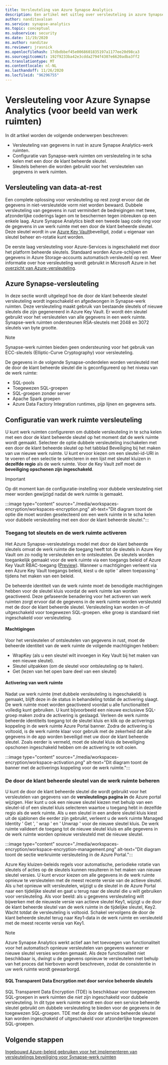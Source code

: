 ```yaml
---
title: Versleuteling van Azure Synapse Analytics
description: Een artikel met uitleg over versleuteling in azure Synapse Analytics
author: nanditavalsan
ms.service: synapse-analytics
ms.topic: conceptual
ms.subservice: security
ms.date: 11/19/2020
ms.author: nanditav
ms.reviewer: jrasnick
ms.openlocfilehash: 17dbdbbef45e0068601835197a1177ee20d98ca3
ms.sourcegitcommit: 192f9233ba42e3cdda2794f4307e6620adba3ff2
ms.translationtype: MT
ms.contentlocale: nl-NL
ms.lasthandoff: 11/26/2020
ms.locfileid: "96296755"
---
```

# <a name="encryption-for-azure-synapse-analytics-workspaces-preview"></a>Versleuteling voor Azure Synapse Analytics (voor beeld van werk ruimten)

In dit artikel worden de volgende onderwerpen beschreven:
* Versleuteling van gegevens in rust in azure Synapse Analytics-werk ruimten.
* Configuratie van Synapse-werk ruimten om versleuteling in te scha kelen met een door de klant beheerde sleutel.
* Sleutels beheren die worden gebruikt voor het versleutelen van gegevens in werk ruimten.

## <a name="encryption-of-data-at-rest"></a>Versleuteling van data-at-rest

Een complete oplossing voor versleuteling op rest zorgt ervoor dat de gegevens in niet-versleutelde vorm niet worden bewaard. Dubbele versleuteling van gegevens in rust vermindert de bedreigingen met twee, afzonderlijke coderings lagen om te beschermen tegen inbreuken op een enkele laag. Azure Synapse Analytics biedt een tweede laag code ring voor de gegevens in uw werk ruimte met een door de klant beheerde sleutel. Deze sleutel wordt in uw [Azure Key Vault](../../key-vault/general/overview.md)beveiligd, zodat u eigenaar van sleutel beheer en-rotatie kunt worden.

De eerste laag versleuteling voor Azure-Services is ingeschakeld met door het platform beheerde sleutels. Standaard worden Azure-schijven en gegevens in Azure Storage-accounts automatisch versleuteld op rest. Meer informatie over hoe versleuteling wordt gebruikt in Microsoft Azure in het [overzicht van Azure-versleuteling](../../security/fundamentals/encryption-overview.md).

## <a name="azure-synapse-encryption"></a>Azure Synapse-versleuteling

In deze sectie wordt uitgelegd hoe de door de klant beheerde sleutel versleuteling wordt ingeschakeld en afgedwongen in Synapse-werk ruimten. Deze versleuteling maakt gebruik van bestaande sleutels of nieuwe sleutels die zijn gegenereerd in Azure Key Vault. Er wordt één sleutel gebruikt voor het versleutelen van alle gegevens in een werk ruimte. Synapse-werk ruimten ondersteunen RSA-sleutels met 2048 en 3072 sleutels van byte grootte.

> [!NOTE]
> Synapse-werk ruimten bieden geen ondersteuning voor het gebruik van ECC-sleutels (Elliptic-Curve Cryptography) voor versleuteling.

De gegevens in de volgende Synapse-onderdelen worden versleuteld met de door de klant beheerde sleutel die is geconfigureerd op het niveau van de werk ruimte:
* SQL-pools
 * Toegewezen SQL-groepen
 * SQL-groepen zonder server
* Apache Spark groepen
* Azure Data Factory Integration runtimes, pijp lijnen en gegevens sets.

## <a name="workspace-encryption-configuration"></a>Configuratie van werk ruimte versleuteling

U kunt werk ruimten configureren om dubbele versleuteling in te scha kelen met een door de klant beheerde sleutel op het moment dat de werk ruimte wordt gemaakt. Selecteer de optie dubbele versleuteling inschakelen met een door de klant beheerde sleutel op het tabblad Beveiliging bij het maken van uw nieuwe werk ruimte. U kunt ervoor kiezen om een sleutel-id-URI in te voeren of een selectie te selecteren in een lijst met sleutel kluizen in **dezelfde regio** als de werk ruimte. Voor de Key Vault zelf moet de **beveiliging opschonen zijn ingeschakeld**.

> [!IMPORTANT]
> Op dit moment kan de configuratie-instelling voor dubbele versleuteling niet meer worden gewijzigd nadat de werk ruimte is gemaakt.

:::image type="content" source="./media/workspaces-encryption/workspaces-encryption.png" alt-text="Dit diagram toont de optie die moet worden geselecteerd om een werk ruimte in te scha kelen voor dubbele versleuteling met een door de klant beheerde sleutel.":::

### <a name="key-access-and-workspace-activation"></a>Toegang tot sleutels en de werk ruimte activeren

Het Azure Synapse-versleutelings model met door de klant beheerde sleutels omvat de werk ruimte die toegang heeft tot de sleutels in Azure Key Vault om zo nodig te versleutelen en te ontsleutelen. De sleutels worden toegankelijk gemaakt voor de werk ruimte via een toegangs beleid of Azure Key Vault RBAC-toegang ([Preview](../../key-vault/general/rbac-guide.md)). Wanneer u machtigingen verleent via een Azure Key Vault toegangs beleid, kiest u de optie ' alleen toepassing ' tijdens het maken van een beleid.

 De beheerde identiteit van de werk ruimte moet de benodigde machtigingen hebben voor de sleutel kluis voordat de werk ruimte kan worden geactiveerd. Deze gefaseerde benadering voor het activeren van werk ruimten zorgt ervoor dat de gegevens in de werk ruimte worden versleuteld met de door de klant beheerde sleutel. Versleuteling kan worden in-of uitgeschakeld voor toegewezen SQL-groepen. elke groep is standaard niet ingeschakeld voor versleuteling.

#### <a name="permissions"></a>Machtigingen

Voor het versleutelen of ontsleutelen van gegevens in rust, moet de beheerde identiteit van de werk ruimte de volgende machtigingen hebben:
* WrapKey (als u een sleutel wilt invoegen in Key Vault bij het maken van een nieuwe sleutel).
* Sleutel uitpakken (om de sleutel voor ontsleuteling op te halen).
* Get (lezen van het open bare deel van een sleutel)

#### <a name="workspace-activation"></a>Activering van werk ruimte

Nadat uw werk ruimte (met dubbele versleuteling is ingeschakeld) is gemaakt, blijft deze in de status in behandeling totdat de activering slaagt. De werk ruimte moet worden geactiveerd voordat u alle functionaliteit volledig kunt gebruiken. U kunt bijvoorbeeld een nieuwe exclusieve SQL-groep maken zodra de activering is geslaagd. Verleen de werk ruimte beheerde identiteits toegang tot de sleutel kluis en klik op de activerings koppeling in de werk ruimte Azure Portal banner. Zodra de activering is voltooid, is de werk ruimte klaar voor gebruik met de zekerheid dat alle gegevens in de app worden beveiligd met uw door de klant beheerde sleutel. Zoals eerder is vermeld, moet de sleutel kluis de beveiliging opschonen ingeschakeld hebben om de activering te volt ooien.

:::image type="content" source="./media/workspaces-encryption/workspace-activation.png" alt-text="Dit diagram toont de banner met de activerings koppeling voor de werk ruimte.":::


### <a name="manage-the-workspace-customer-managed-key"></a>De door de klant beheerde sleutel van de werk ruimte beheren 

U kunt de door de klant beheerde sleutel die wordt gebruikt voor het versleutelen van gegevens van de **versleutelings pagina in** de Azure portal wijzigen. Hier kunt u ook een nieuwe sleutel kiezen met behulp van een sleutel-id of een sleutel kluis selecteren waartoe u toegang hebt in dezelfde regio als de werk ruimte. Als u een sleutel in een andere sleutel kluis kiest uit de sjablonen die eerder zijn gebruikt, verleent u de werk ruimte Managed Identity ' Get ', ' wrap ' en ' Unwrap ' voor de nieuwe sleutel kluis. De werk ruimte valideert de toegang tot de nieuwe sleutel kluis en alle gegevens in de werk ruimte worden opnieuw versleuteld met de nieuwe sleutel.

:::image type="content" source="./media/workspaces-encryption/workspace-encryption-management.png" alt-text="Dit diagram toont de sectie werkruimte versleuteling in de Azure Portal.":::

Azure Key kluizen-beleids regels voor automatische, periodieke rotatie van sleutels of acties op de sleutels kunnen resulteren in het maken van nieuwe sleutel versies. U kunt ervoor kiezen om alle gegevens in de werk ruimte opnieuw te versleutelen met de meest recente versie van de actieve sleutel. Als u het opnieuw wilt versleutelen, wijzigt u de sleutel in de Azure Portal naar een tijdelijke sleutel en gaat u terug naar de sleutel die u wilt gebruiken voor versleuteling. Als voor beeld: als u gegevens versleuteling wilt bijwerken met de nieuwste versie van actieve sleutel Key1, wijzigt u de door de klant beheerde sleutel van de werk ruimte in de tijdelijke sleutel, Key2. Wacht totdat de versleuteling is voltooid. Schakel vervolgens de door de klant beheerde sleutel terug naar Key1-data in de werk ruimte en versleuteld met de meest recente versie van Key1.

> [!NOTE]
> Azure Synapse Analytics werkt actief aan het toevoegen van functionaliteit voor het automatisch opnieuw versleutelen van gegevens wanneer er nieuwe sleutel versies worden gemaakt. Als deze functionaliteit niet beschikbaar is, dwingt u de gegevens opnieuw te versleutelen met behulp van het proces dat hierboven wordt beschreven, zodat de consistentie in uw werk ruimte wordt gewaarborgd.

#### <a name="sql-transparent-data-encryption-with-service-managed-keys"></a>SQL Transparent Data Encryption met door service beheerde sleutels

SQL Transparent Data Encryption (TDE) is beschikbaar voor toegewezen SQL-groepen in werk ruimten die *niet* zijn ingeschakeld voor dubbele versleuteling. In dit type werk ruimte wordt een door een service beheerde sleutel gebruikt om dubbele versleuteling te bieden voor de gegevens in de toegewezen SQL-groepen. TDE met de door de service beheerde sleutel kan worden ingeschakeld of uitgeschakeld voor afzonderlijke toegewezen SQL-groepen.

## <a name="next-steps"></a>Volgende stappen

[Ingebouwd Azure-beleid gebruiken voor het implementeren van versleutelings beveiliging voor Synapse-werk ruimten](../policy-reference.md)

